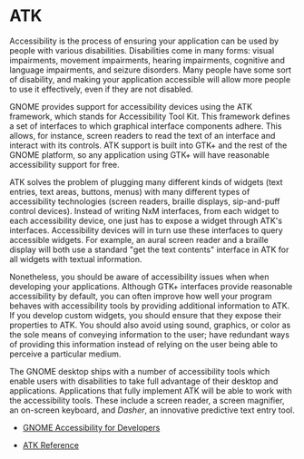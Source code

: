 # ATK

Accessibility is the process of ensuring your application can be used by
people with various disabilities. Disabilities come in many forms:
visual impairments, movement impairments, hearing impairments, cognitive
and language impairments, and seizure disorders. Many people have some
sort of disability, and making your application accessible will allow
more people to use it effectively, even if they are not disabled.

GNOME provides support for accessibility devices using the ATK
framework, which stands for Accessibility Tool Kit. This framework
defines a set of interfaces to which graphical interface components
adhere. This allows, for instance, screen readers to read the text of an
interface and interact with its controls. ATK support is built into GTK+
and the rest of the GNOME platform, so any application using GTK+ will
have reasonable accessibility support for free.

ATK solves the problem of plugging many different kinds of widgets (text
entries, text areas, buttons, menus) with many different types of
accessibility technologies (screen readers, braille displays,
sip-and-puff control devices). Instead of writing NxM interfaces, from
each widget to each accessibility device, one just has to expose a
widget through ATK's interfaces. Accessibility devices will in turn use
these interfaces to query accessible widgets. For example, an aural
screen reader and a braille display will both use a standard "get the
text contents" interface in ATK for all widgets with textual
information.

Nonetheless, you should be aware of accessibility issues when when
developing your applications. Although GTK+ interfaces provide
reasonable accessibility by default, you can often improve how well your
program behaves with accessibility tools by providing additional
information to ATK. If you develop custom widgets, you should ensure
that they expose their properties to ATK. You should also avoid using
sound, graphics, or color as the sole means of conveying information to
the user; have redundant ways of providing this information instead of
relying on the user being able to perceive a particular medium.

The GNOME desktop ships with a number of accessibility tools which
enable users with disabilities to take full advantage of their desktop
and applications. Applications that fully implement ATK will be able to
work with the accessibility tools. These include a screen reader, a
screen magnifier, an on-screen keyboard, and *Dasher*, an innovative
predictive text entry tool.

  - [GNOME Accessibility for
    Developers](http://developer.gnome.org/accessibility-devel-guide/)

  - [ATK Reference](https://developer.gnome.org/atk/stable/)
